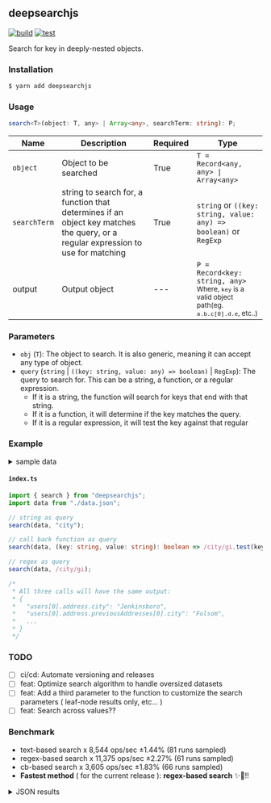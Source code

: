 ## deepsearchjs

[![build](https://github.com/wise-introvert/deepsearchjs/actions/workflows/npm-publish.yml/badge.svg)](https://github.com/wise-introvert/deepsearchjs/workflows/npm-publish.yml)
[![test](https://github.com/wise-introvert/deepsearchjs/actions/workflows/test.yml/badge.svg)](https://github.com/wise-introvert/deepsearchjs/workflows/test.yml)

Search for key in deeply-nested objects.

### Installation

```bash
$ yarn add deepsearchjs
```

### Usage

```ts
search<T>(object: T, any> | Array<any>, searchTerm: string): P;
```

| Name         | Description                                                                                                                      | Required | Type                                                                                                              |
| ------------ | -------------------------------------------------------------------------------------------------------------------------------- | -------- | ----------------------------------------------------------------------------------------------------------------- |
| `object`     | Object to be searched                                                                                                            | True     | `T = Record<any, any> \| Array<any>`                                                                              |
| `searchTerm` | string to search for, a function that determines if an object key matches the query, or a regular expression to use for matching | True     | `string` or `((key: string, value: any) => boolean)` or `RegExp`                                                  |
| output       | Output object                                                                                                                    | ---      | `P = Record<key: string, any>`<br /><small>Where, `key` is a valid object path(eg. `a.b.c[0].d.e`, etc..)</small> |

### Parameters

- `obj` (`T`): The object to search. It is also generic, meaning it can accept any type of object.
- `query` (`string` | `((key: string, value: any) => boolean)` | `RegExp`): The query to search for. This can be a string, a function, or a regular expression.
  - If it is a string, the function will search for keys that end with that string.
  - If it is a function, it will determine if the key matches the query.
  - If it is a regular expression, it will test the key against that regular

### Example

<details>
  <summary>sample data</summary>
  <pre>
{
  "users": [
    {
      "id": 39101,
      "name": "Edwin Reichel",
      "email": "Kirk.Bednar@yahoo.com",
      "address": {
        "street": "1709 Carole Branch",
        "city": "Jenkinsboro",
        "state": "TX",
        "zip": "61317-0976",
        "phoneNumbers": [
          { "type": "work", "number": "232.844.3064 x29733" },
          { "type": "work", "number": "950.846.8118 x9126" }
        ],
        "previousAddresses": [
          {
            "street": "82002 Connelly Dale",
            "city": "Folsom",
            "state": "MS",
            "zip": "20367-6986",
            "yearsLived": 10,
            "phoneNumbers": [{ "type": "work", "number": "1-997-352-5842" }],
            "previousAddresses": [
              {
                "street": "663 Emie Way",
                "city": "Gradyton",
                "state": "OH",
                "zip": "09828-8254",
                "yearsLived": 5
              },
              {
                "street": "1991 Consuelo Roads",
                "city": "Gusbury",
                "state": "KY",
                "zip": "69719",
                "yearsLived": 1
              }
            ]
          }
        ]
      },
      "orders": [
        {
          "id": 15686,
          "date": "Sun Jan 22 2023 15:36:15 GMT-0500 (Eastern Standard Time)",
          "total": 83285,
          "items": [
            {
              "name": "Incredible Metal Shoes",
              "quantity": 1,
              "price": "469.00"
            },
            {
              "name": "Unbranded Concrete Chair",
              "quantity": 6,
              "price": "999.00"
            },
            {
              "name": "Licensed Concrete Sausages",
              "quantity": 9,
              "price": "657.00"
            },
            {
              "name": "Electronic Rubber Ball",
              "quantity": 7,
              "price": "117.00"
            }
          ],
          "shippingAddress": {
            "street": "034 Wiza Forge",
            "city": "Glenniemouth",
            "state": "VT",
            "zip": "60082-4617"
          }
        }
      ]
    },
    {
      "id": 41973,
      "name": "Melanie Upton",
      "email": "Alisha.Boyle@yahoo.com",
      "address": {
        "street": "69147 Bode Junctions",
        "city": "Bakersfield",
        "state": "WA",
        "zip": "83859",
        "phoneNumbers": [
          { "type": "home", "number": "(263) 786-2737 x719" },
          { "type": "home", "number": "1-536-445-2960" }
        ],
        "previousAddresses": [
          {
            "street": "99456 Elliott Corner",
            "city": "Joanneburgh",
            "state": "ME",
            "zip": "41321",
            "yearsLived": 9,
            "phoneNumbers": [
              { "type": "work", "number": "(999) 243-1101" },
              { "type": "work", "number": "353.548.4339 x89335" }
            ],
            "previousAddresses": [
              {
                "street": "591 Thomas Way",
                "city": "New Richmond",
                "state": "OH",
                "zip": "19873",
                "yearsLived": 3
              },
              {
                "street": "215 Shanahan Crescent",
                "city": "South Clarissa",
                "state": "MS",
                "zip": "31746",
                "yearsLived": 2
              }
            ]
          }
        ]
      },
      "orders": [
        {
          "id": 21059,
          "date": "Sun Jan 22 2023 11:09:50 GMT-0500 (Eastern Standard Time)",
          "total": 38281,
          "items": [
            { "name": "Rustic Frozen Shirt", "quantity": 3, "price": "797.00" },
            {
              "name": "Luxurious Fresh Salad",
              "quantity": 3,
              "price": "290.00"
            },
            {
              "name": "Ergonomic Bronze Pizza",
              "quantity": 10,
              "price": "380.00"
            }
          ],
          "shippingAddress": {
            "street": "35692 Miller Locks",
            "city": "Bowie",
            "state": "TN",
            "zip": "40565-6785"
          }
        }
      ]
    }
  ]
}
</pre>
</details>

#### **`index.ts`**

```ts
import { search } from "deepsearchjs";
import data from "./data.json";

// string as query
search(data, "city");

// call back function as query
search(data, (key: string, value: string): boolean => /city/gi.test(key));

// regex as query
search(data, /city/gi);

/*
 * All three calls will have the same output:
 * {
 *   "users[0].address.city": "Jenkinsboro",
 *   "users[0].address.previousAddresses[0].city": "Folsom",
 *   ...
 * }
 */
```

### TODO

- [ ] ci/cd: Automate versioning and releases
- [ ] feat: Optimize search algorithm to handle oversized datasets
- [ ] feat: Add a third parameter to the function to customize the search parameters ( leaf-node results only, etc... )
- [ ] feat: Search across values??

### Benchmark
- text-based search x 8,544 ops/sec ±1.44% (81 runs sampled)
- regex-based search x 11,375 ops/sec ±2.27% (61 runs sampled)
- cb-based search x 3,605 ops/sec ±1.83% (66 runs sampled)
- **Fastest method** ( for the current release ): **regex-based search** :sparkles::tada:!!
<details> <summary>JSON results</summary> <pre>{
  "0": {
    "name": "text-based search",
    "options": {
      "async": false,
      "defer": false,
      "delay": 0.005,
      "initCount": 1,
      "maxTime": 5,
      "minSamples": 5,
      "minTime": 0.05
    },
    "async": false,
    "defer": false,
    "delay": 0.005,
    "initCount": 1,
    "maxTime": 5,
    "minSamples": 5,
    "minTime": 0.05,
    "id": 1,
    "stats": {
      "moe": 0.000001685641217150223,
      "rme": 1.4401665042546081,
      "sem": 8.60021029158277e-7,
      "deviation": 0.000007740189262424493,
      "mean": 0.00011704488419709954,
      "sample": [
        0.00015019504692082112,
        0.00012908220099255583,
        0.00013529968982630274,
        0.00012805724317617865,
        0.00013973213399503723,
        0.00011844357870370371,
        0.00011800487268518519,
        0.00011667593055555556,
        0.00011652147453703703,
        0.00011858817699115045,
        0.00011294036061946903,
        0.0001175767168141593,
        0.00011827803761061947,
        0.00011378038938053098,
        0.00011726184105960266,
        0.00011784040618101545,
        0.00012129609014675052,
        0.0001127204318658281,
        0.00012132133752620544,
        0.00012627351572327045,
        0.00011788007337526205,
        0.00012027810062893082,
        0.0001216175283018868,
        0.00012448320964360585,
        0.00012202190146750523,
        0.00011860511530398323,
        0.00011616997484276729,
        0.00011769040461215932,
        0.00012002946331236896,
        0.00011767795387840671,
        0.00011763708176100629,
        0.00010958447379454928,
        0.00011532863102725368,
        0.00010702136897274634,
        0.00010809037106918238,
        0.00010893069182389937,
        0.00010861184067085953,
        0.00010906277358490567,
        0.00010840632075471698,
        0.0001071297358490566,
        0.00010883210901467506,
        0.00010896044444444444,
        0.00010858660167714884,
        0.00010865268134171908,
        0.00010680995807127883,
        0.0001084357358490566,
        0.00010858318867924528,
        0.00010832670649895178,
        0.0001089984716981132,
        0.00011360384486373164,
        0.00011692532285115303,
        0.00011694898113207546,
        0.00012350002306079665,
        0.00012482714884696016,
        0.0001231999601677149,
        0.00011349637526205452,
        0.00012541643396226415,
        0.00012180397903563941,
        0.00011429460796645702,
        0.00011861692033542978,
        0.00011528990146750523,
        0.00011006378406708596,
        0.00010887283438155136,
        0.00010881398742138365,
        0.00010908510482180293,
        0.00010843123689727464,
        0.0001073917714884696,
        0.00011153770440251573,
        0.00012543954297693918,
        0.00012283736687631027,
        0.00012475157861635222,
        0.00012180739832285116,
        0.00012529833123689726,
        0.00011972871278825995,
        0.0001180304716981132,
        0.00011738484276729559,
        0.00011746051362683437,
        0.00011607920125786164,
        0.00012120263941299791,
        0.00011903130817610064,
        0.00011713140251572327
      ],
      "variance": 5.99105298181514e-11
    },
    "times": {
      "cycle": 0.05583040976201648,
      "elapsed": 5.542,
      "period": 0.00011704488419709954,
      "timeStamp": 1680121843342
    },
    "running": false,
    "count": 477,
    "cycles": 4,
    "hz": 8543.73095295677
  },
  "1": {
    "name": "regex-based search",
    "options": {
      "async": false,
      "defer": false,
      "delay": 0.005,
      "initCount": 1,
      "maxTime": 5,
      "minSamples": 5,
      "minTime": 0.05
    },
    "async": false,
    "defer": false,
    "delay": 0.005,
    "initCount": 1,
    "maxTime": 5,
    "minSamples": 5,
    "minTime": 0.05,
    "id": 2,
    "stats": {
      "moe": 0.000001992975613984312,
      "rme": 2.2670752902057485,
      "sem": 0.0000010168242928491389,
      "deviation": 0.000007941651603678999,
      "mean": 0.000087909546833067,
      "sample": [
        0.00009294170566727605,
        0.0000914309378427788,
        0.00009479587385740403,
        0.00009710031992687385,
        0.00010131161425959781,
        0.0000819973947368421,
        0.00008222562526315789,
        0.00008162618421052632,
        0.00008225574,
        0.00008225936105263157,
        0.00008210980105263159,
        0.00008221964736842104,
        0.00008215068210526316,
        0.00008288026210526315,
        0.00009217614210526315,
        0.00009286523684210525,
        0.00009413299684210527,
        0.00009158591263157894,
        0.00008264194736842105,
        0.00008489987052631579,
        0.00008259731684210526,
        0.00008174592210526316,
        0.00008101118105263159,
        0.00008209524210526316,
        0.00008188210736842105,
        0.00008080911368421053,
        0.00008467048000000001,
        0.00007165575684210525,
        0.00008114293368421053,
        0.00008079424842105264,
        0.00008214997789473684,
        0.0000951837547368421,
        0.00009732606210526316,
        0.00006401017368421052,
        0.0001004520347368421,
        0.00009124992315789474,
        0.00008158223894736842,
        0.00008805603578947369,
        0.00009265152421052631,
        0.00009310733052631578,
        0.00009319040000000001,
        0.00009909684947368421,
        0.0000944836747368421,
        0.00009660885789473684,
        0.00009893651157894737,
        0.00009784910315789473,
        0.00009228232105263158,
        0.00009201116842105263,
        0.0000884482,
        0.00009003801263157895,
        0.00008903756631578948,
        0.00008291424736842105,
        0.00006731744210526316,
        0.0000926685494736842,
        0.00009499416315789474,
        0.00009985219894736842,
        0.00009342076315789474,
        0.00009356916,
        0.0000941048852631579,
        0.00008189859578947367,
        0.00007997907263157895
      ],
      "variance": 6.306983019421721e-11
    },
    "times": {
      "cycle": 0.08351406949141366,
      "elapsed": 5.384,
      "period": 0.000087909546833067,
      "timeStamp": 1680121848885
    },
    "running": false,
    "count": 950,
    "cycles": 3,
    "hz": 11375.328801306618
  },
  "2": {
    "name": "cb-based search",
    "options": {
      "async": false,
      "defer": false,
      "delay": 0.005,
      "initCount": 1,
      "maxTime": 5,
      "minSamples": 5,
      "minTime": 0.05
    },
    "async": false,
    "defer": false,
    "delay": 0.005,
    "initCount": 1,
    "maxTime": 5,
    "minSamples": 5,
    "minTime": 0.05,
    "id": 3,
    "stats": {
      "moe": 0.000005068881771816609,
      "rme": 1.8273908632522637,
      "sem": 0.0000025861641692941884,
      "deviation": 0.000021010097032039444,
      "mean": 0.0002773835567282724,
      "sample": [
        0.0002820040773195876,
        0.0002665501855670103,
        0.0002882465773195876,
        0.0002934397731958763,
        0.00028782785567010307,
        0.0002949160154639175,
        0.0002856870979381443,
        0.0002871443453608247,
        0.0002964345618556701,
        0.0002952063350515464,
        0.00028593259793814434,
        0.0002913355567010309,
        0.0002807013350515464,
        0.00028868136082474226,
        0.0002678240463917526,
        0.00027815012886597937,
        0.00029779859793814436,
        0.0003113588969072165,
        0.0002826998556701031,
        0.00029230560824742267,
        0.00027184463819095476,
        0.0002696251457286432,
        0.00029880347738693466,
        0.0002629846633165829,
        0.00028743755276381907,
        0.00030780680904522615,
        0.0002934223366834171,
        0.0002806713115577889,
        0.0002956897452471483,
        0.00030043852471482886,
        0.00028458946768060835,
        0.00028376563878327,
        0.00027073627376425854,
        0.0002791698174904943,
        0.0002766450228136882,
        0.0002811636653992396,
        0.00021597841825095058,
        0.00017463631141868512,
        0.00021133302476780184,
        0.0002812642786377709,
        0.00027213360061919504,
        0.0002816863529411765,
        0.00027372978328173375,
        0.0002733211702786378,
        0.0002729225882352941,
        0.00027561334055727554,
        0.0002729156315789474,
        0.0002772102105263158,
        0.0002749418080495356,
        0.000251719959752322,
        0.00028065508049535603,
        0.0002879054489164087,
        0.0002820150959752322,
        0.0002735525448916409,
        0.000257388653250774,
        0.00028747831578947365,
        0.0002786373653250774,
        0.00027131075851393187,
        0.00025418513931888545,
        0.0002635155170278638,
        0.0002560627987616099,
        0.00027726844891640866,
        0.00027690282972136224,
        0.00028740193498452015,
        0.00028345061300309596,
        0.0002811388204334365
      ],
      "variance": 4.414241772957126e-10
    },
    "times": {
      "cycle": 0.08959488882323198,
      "elapsed": 5.448,
      "period": 0.0002773835567282724,
      "timeStamp": 1680121854270
    },
    "running": false,
    "count": 323,
    "cycles": 4,
    "hz": 3605.1163659265126
  },
  "options": {},
  "length": 3,
  "events": {
    "cycle": [
      null
    ],
    "complete": [
      null
    ]
  },
  "running": false
}</pre> </details>
  
